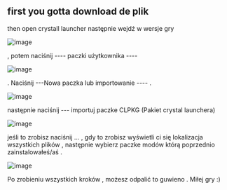 ## first you gotta download de plik
then open crystall launcher 
następnie wejdź w wersje gry  



![image](https://user-images.githubusercontent.com/94115524/227795591-d209dadf-aacb-4e12-9c6b-b2858cf104b8.png)



, potem naciśnij ---- paczki użytkownika ---- 



![image](https://user-images.githubusercontent.com/94115524/227795680-c739a80a-dcbd-4121-9889-10dc87c5d1ab.png)



. Naciśnij  ---Nowa paczka lub importowanie ---- .



![image](https://user-images.githubusercontent.com/94115524/227795699-62789f2f-a915-461f-b7f7-e4d83394e382.png)



następnie naciśnij --- importuj paczke CLPKG (Pakiet crystal launchera)



![image](https://user-images.githubusercontent.com/94115524/227795739-183b6603-6012-4d94-82c9-e4a8024bb6f4.png)



jeśli to zrobisz naciśnij ... , gdy to zrobisz wyświetli ci się lokalizacja wszystkich plików , następnie wybierz paczke modów którą poprzednio zainstalowałeś/aś .



![image](https://user-images.githubusercontent.com/94115524/227795768-92b447cc-528c-4d58-b36a-dfadbec1eac1.png)



 Po zrobieniu wszystkich kroków , możesz odpalić to guwieno . Miłej gry :)
